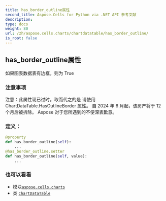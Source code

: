 ```yaml
---
title: has_border_outline属性
second_title: Aspose.Cells for Python via .NET API 参考文献
description:
type: docs
weight: 80
url: /zh/aspose.cells.charts/chartdatatable/has_border_outline/
is_root: false
---
```

## has_border_outline属性

如果图表数据表有边框，则为 True

### 注意事项

注意：此属性现已过时。取而代之的是
请使用 ChartDataTable.HasOutlineBorder 属性。
自 2024 年 6 月起，该房产将于 12 个月后被拆除。
Aspose 对于您所遇到的不便深表歉意。
### 定义：
```python
@property
def has_border_outline(self):
    ...
@has_border_outline.setter
def has_border_outline(self, value):
    ...
```

### 也可以看看
* 模块[`aspose.cells.charts`](../../)
* 类 [`ChartDataTable`](/cells/python-net/zh/aspose.cells.charts/chartdatatable)
